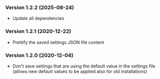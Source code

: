 ### Version 1.2.2 (2025-08-24)

- Update all dependencies

### Version 1.2.1 (2020-12-22)

- Prettify the saved settings JSON file content

### Version 1.2.0 (2020-12-04)

- Don't save settings that are using the default value in the settings file (allows new default values to be applied also for old installations)
